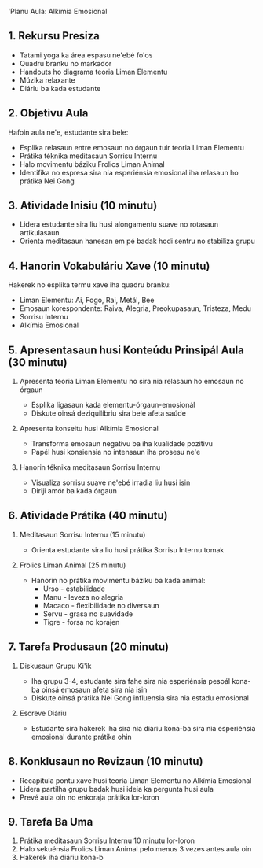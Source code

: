 'Planu Aula: Alkímia Emosional

## 1. Rekursu Presiza

- Tatami yoga ka área espasu ne'ebé fo'os
- Quadru branku no markador
- Handouts ho diagrama teoria Liman Elementu
- Múzika relaxante
- Diáriu ba kada estudante

## 2. Objetivu Aula

Hafoin aula ne'e, estudante sira bele:
- Esplika relasaun entre emosaun no órgaun tuir teoria Liman Elementu
- Prátika téknika meditasaun Sorrisu Internu
- Halo movimentu báziku Frolics Liman Animal
- Identifika no espresa sira nia esperiénsia emosional iha relasaun ho prátika Nei Gong

## 3. Atividade Inisiu (10 minutu)

- Lidera estudante sira liu husi alongamentu suave no rotasaun artikulasaun
- Orienta meditasaun hanesan em pé badak hodi sentru no stabiliza grupu

## 4. Hanorin Vokabuláriu Xave (10 minutu)

Hakerek no esplika termu xave iha quadru branku:
- Liman Elementu: Ai, Fogo, Rai, Metál, Bee
- Emosaun korespondente: Raiva, Alegria, Preokupasaun, Tristeza, Medu
- Sorrisu Internu
- Alkímia Emosional

## 5. Apresentasaun husi Konteúdu Prinsipál Aula (30 minutu)

1. Apresenta teoria Liman Elementu no sira nia relasaun ho emosaun no órgaun
   - Esplika ligasaun kada elementu-órgaun-emosionál
   - Diskute oinsá deziquilíbriu sira bele afeta saúde

2. Apresenta konseitu husi Alkímia Emosional
   - Transforma emosaun negativu ba iha kualidade pozitivu
   - Papél husi konsiensia no intensaun iha prosesu ne'e

3. Hanorin téknika meditasaun Sorrisu Internu
   - Visualiza sorrisu suave ne'ebé irradia liu husi isin
   - Diriji amór ba kada órgaun

## 6. Atividade Prátika (40 minutu)

1. Meditasaun Sorrisu Internu (15 minutu)
   - Orienta estudante sira liu husi prátika Sorrisu Internu tomak

2. Frolics Liman Animal (25 minutu)
   - Hanorin no prátika movimentu báziku ba kada animal:
     * Urso - estabilidade
     * Manu - leveza no alegria
     * Macaco - flexibilidade no diversaun
     * Servu - grasa no suavidade
     * Tigre - forsa no korajen

## 7. Tarefa Produsaun (20 minutu)

1. Diskusaun Grupu Ki'ik
   - Iha grupu 3-4, estudante sira fahe sira nia esperiénsia pesoál kona-ba oinsá emosaun afeta sira nia isin
   - Diskute oinsá prátika Nei Gong influensia sira nia estadu emosional

2. Escreve Diáriu
   - Estudante sira hakerek iha sira nia diáriu kona-ba sira nia esperiénsia emosional durante prátika ohin

## 8. Konklusaun no Revizaun (10 minutu)

- Recapitula pontu xave husi teoria Liman Elementu no Alkímia Emosional
- Lidera partilha grupu badak husi ideia ka pergunta husi aula
- Prevé aula oin no enkoraja prátika lor-loron

## 9. Tarefa Ba Uma

1. Prátika meditasaun Sorrisu Internu 10 minutu lor-loron
2. Halo sekuénsia Frolics Liman Animal pelo menus 3 vezes antes aula oin
3. Hakerek iha diáriu kona-b